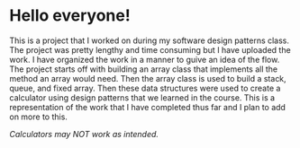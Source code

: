 # Hello everyone!

This is a project that I worked on during my software design patterns class. The project was pretty lengthy and time consuming but I have uploaded the work. I have organized the work in a manner to guive an idea of the flow. 
The project starts off with building an array class that implements all the method an array would need. Then the array class is used to build a stack, queue, and fixed array. Then these data structures were used to create a calculator using design patterns that we learned in the course.
This is a representation of the work that I have completed thus far and I plan to add on more to this.

*Calculators may NOT work as intended.*
